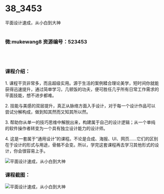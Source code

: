 # 38_3453
平面设计速成，从小白到大神
<br/></br>
<h3>微:mukewang8 资源编号：523453</h3>
<br/></br>
<h3>课程介绍：</h3>
<p>1. 课程干货非常多，而且超级实用。源于生活的案例糅合理论美学，短时间你就能获得迅速提升，通过简单学习，几顿饭的功夫，便可胜任几乎所有日常工作需求的平面技能，想不进步都难。</p>
<p>2. 技能与美感的双层提升，真正从脉络方面入手设计，对于每一个设计作品可以尝试分解构成，做到知其然而又知其所以然。</p>
<p>3. 帮助你从单一的技巧思维中解脱出来，构建属于自己的设计逻辑；从一个单纯的软件操作者转变为一个具有独立设计能力的设计师。</p>
<p>4. 这是一套属于“通用设计”的课程。不论是合成、海报、UI、网页……它们的区别在于设计的形式与用途，骨骼不会变。所以，学完这套课程再去学习其他形式的设计，你会很容易上手。</p>
<p><img src="https://www.ko996.com/wp-content/uploads/img/2018/08/2-44-300x171.png" alt="平面设计速成，从小白到大神"></p>
<h3>课程截图：</h3>
<p><img src="https://www.ko996.com/wp-content/uploads/img/2018/08/3-41.png" alt="平面设计速成，从小白到大神"></p>
